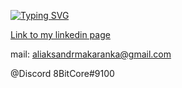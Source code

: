 [![Typing SVG](https://readme-typing-svg.herokuapp.com?font=Fira+Code&pause=1000&color=4700F7&background=6566D400&width=670&lines=Hello%2C+I'm+a+beginner+Java+developer+and+software+tester.+)](https://git.io/typing-svg)

[Link to my linkedin page](https://www.linkedin.com/in/aliaksandr-makaranka)

mail: <aliaksandrmakaranka@gmail.com>

@Discord 8BitCore#9100
